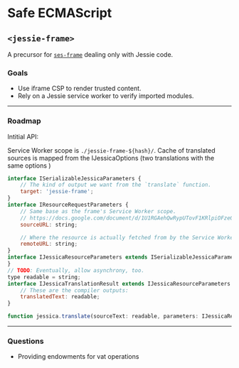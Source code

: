 <!-- www.smotaal.io/#/meta/@ses/jessie-frame -->

# Safe ECMAScript

## `<jessie-frame>`

A precursor for [`ses-frame`](./SES-Frame) dealing only with Jessie code.

### Goals

- Use iframe CSP to render trusted content.
- Rely on a Jessie service worker to verify imported modules.

---

### Roadmap

Intitial API:

Service Worker scope is `./jessie-frame-${hash}/`.  Cache of translated sources is mapped from the IJessicaOptions (two translations with the same options )

```javascript
interface ISerializableJessicaParameters {
    // The kind of output we want from the `translate` function.
    target: 'jessie-frame';
}
interface IResourceRequestParameters {
    // Same base as the frame's Service Worker scope.
    // https://docs.google.com/document/d/1U1RGAehQwRypUTovF1KRlpiOFze0b-_2gc6fAH0KY0k/edit?hl=en_US&pli=1&pli=1
    sourceURL: string;

    // Where the resource is actually fetched from by the Service Worker.
    remoteURL: string;
}
interface IJessicaResourceParameters extends ISerializableJessicaParameters, IResourceRequestParameters {
}
// TODO: Eventually, allow asynchrony, too.
type readable = string;
interface IJessicaTranslationResult extends IJessicaResourceParameters {
    // These are the compiler outputs:
    translatedText: readable;
}

function jessica.translate(sourceText: readable, parameters: IJessicaResourceParameters): Promise<IJessicaTranslationResult>;
```

---

### Questions

- Providing endowments for vat operations
